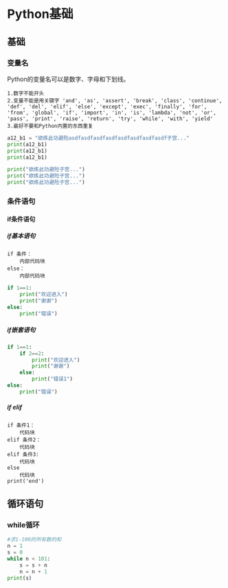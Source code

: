 # Python基础

## 基础

### 变量名

Python的变量名可以是数字、字母和下划线。

```
1.数字不能开头
2.变量不能是用关键字 'and', 'as', 'assert', 'break', 'class', 'continue', 'def', 'del', 'elif', 'else', 'except', 'exec', 'finally', 'for', 'from', 'global', 'if', 'import', 'in', 'is', 'lambda', 'not', 'or', 'pass', 'print', 'raise', 'return', 'try', 'while', 'with', 'yield'
3.最好不要和Python内置的东西重复
```

```python
a12_b1 = "欲练此功避险asdfasdfasdfasdfasdfasdfasdfasdf子宫..."
print(a12_b1)
print(a12_b1)
print(a12_b1)

print("欲练此功避险子宫...")
print("欲练此功避险子宫...")
print("欲练此功避险子宫...")
```

### 条件语句

#### if条件语句

##### if基本语句

```
if 条件：
	内部代码块
else：
	内部代码块
```

```python
if 1==1:
    print("欢迎进入")
    print("谢谢")
else:
    print("错误")
```

##### if嵌套语句

```python
if 1==1:
    if 2==2:
        print("欢迎进入")
        print("谢谢")
    else:
        print("错误1")
else:
    print("错误")
```

##### if elif

```
if 条件1：
	代码块
elif 条件2：
	代码块
elif 条件3:
	代码块
else
	代码块
print('end')
```



## 循环语句

### while循环

```python
#求1-100的所有数的和
n = 1
s = 0
while n < 101:
	s = s + n						
	n = n + 1
print(s)
```







